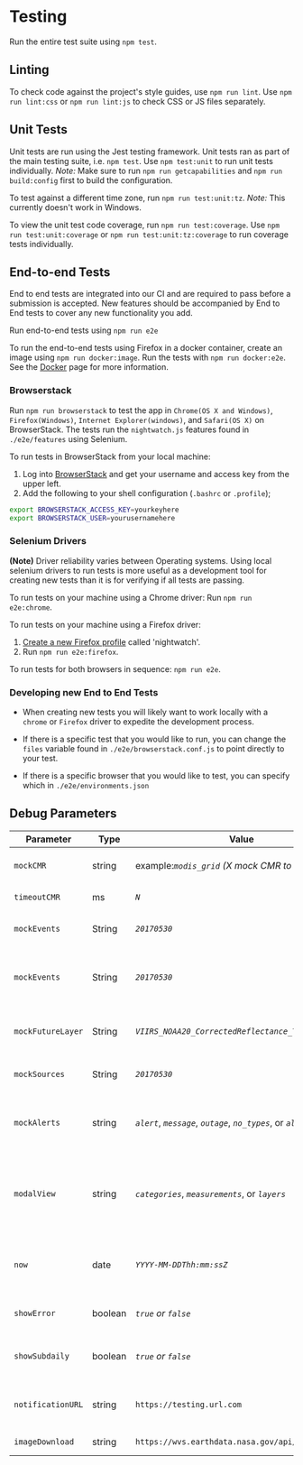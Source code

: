 
# Testing

Run the entire test suite using `npm test`.

## Linting

To check code against the project's style guides, use `npm run lint`.
Use `npm run lint:css` or `npm run lint:js` to check CSS or JS files separately.

## Unit Tests

Unit tests are run using the Jest testing framework. Unit tests ran as part of the main testing suite, i.e. `npm test`.
Use `npm test:unit` to run unit tests individually.
_Note:_ Make sure to run `npm run getcapabilities` and
`npm run build:config` first to build the configuration.

To test against a different time zone, run `npm run test:unit:tz`. _Note:_ This currently doesn't work in Windows.

To view the unit test code coverage, run `npm run test:coverage`.
Use `npm run test:unit:coverage` or `npm run test:unit:tz:coverage` to run coverage tests individually.

## End-to-end Tests

End to end tests are integrated into our CI and are required to pass before a submission is accepted. New features should be accompanied by End to End tests to cover any new functionality you add.

Run end-to-end tests using `npm run e2e`

To run the end-to-end tests using Firefox in a docker container, create an image using `npm run docker:image`. Run the tests with `npm run docker:e2e`. See the [Docker](docker.md) page for more information.

### Browserstack

Run `npm run browserstack`  to test the app in `Chrome(OS X and Windows)`, `Firefox(Windows)`, `Internet Explorer(windows)`, and `Safari(OS X)` on BrowserStack. The tests run the `nightwatch.js` features found in `./e2e/features` using Selenium.

To run tests in BrowserStack from your local machine:

1) Log into [BrowserStack](https://www.browserstack.com/automate) and get your username and access key from the upper left.
2) Add the following to your shell configuration (`.bashrc` or `.profile`);

```bash
export BROWSERSTACK_ACCESS_KEY=yourkeyhere
export BROWSERSTACK_USER=yourusernamehere
```

### Selenium Drivers

 **(Note)** Driver reliability varies between Operating systems. Using local selenium drivers to run tests is more useful as a development tool for creating new tests than it is for verifying if all tests are passing.

To run tests on your machine using a Chrome driver: Run `npm run e2e:chrome`.

To run tests on your machine using a Firefox driver:

1) [Create a new Firefox profile](https://developer.mozilla.org/en-US/Firefox/Multiple_profiles) called 'nightwatch'.
2) Run `npm run e2e:firefox`.

To run tests for both browsers in sequence: `npm run e2e`.

### Developing new End to End Tests

* When creating new tests you will likely want to work locally with a `chrome` or `Firefox` driver to expedite the development process.

* If there is a specific test that you would like to run, you can change the `files` variable found in `./e2e/browserstack.conf.js` to point directly to your test.
* If there is a specific browser that you would like to test, you can specify which in `./e2e/environments.json`

## Debug Parameters

| Parameter | Type | Value | Description |
| --------- | ----- | ----- | ----------- |
| `mockCMR` | string | example:*`modis_grid` (X mock CMR to use)*  | Do not query CMR and fetch the static JSON file found at mock/cmr.cgi-X |
| `timeoutCMR` | ms | *`N`* | Override the CMR timeout value in milliseconds |
| `mockEvents` | String | *`20170530`* | Use the static JSON file with event feeds found at mock/events\_data.json-X |
| `mockEvents` | String | *`20170530`*| Use the static JSON file with categories feeds found at mock/categories\_data.json-X |
| `mockFutureLayer` | String | *`VIIRS_NOAA20_CorrectedReflectance_TrueColor,5D`*| Pass layer `id` and `futureTime` to be parsed and added to that layer on page load |
| `mockSources` | String | *`20170530`* | Use the static JSON file with sources feeds found at mock/sources\_data.json-X |
| `mockAlerts` | string | *`alert`*, *`message`*, *`outage`*, *`no_types`*, or *`all_types`* | Use a static JSON file by passing the notification type. Local sources can be found at mock/notify_{string}.json |
| `modalView` | string | *`categories`*, *`measurements`*, or *`layers`* | Forces the 'Add Layers' modal to display categories, measurements, or layers. By default Arctic/Antarctic shows measurements and Geographic shows categories. |
| `now` | date | *`YYYY-MM-DDThh:mm:ssZ`* | Overrides the current date and time. This only works when using the `now()` function from `js/util/util.js`. |
| `showError` | boolean | *`true` or `false`* | If any value is specified, an error dialog will be shown on startup. |
| `showSubdaily` | boolean | *`true` or `false`* | If any value is specified, the hour input, minute input and "minutes" timeline zoom option will be shown. |
| `notificationURL` | string | `https://testing.url.com` | Overrides the notification URL found in the features.json configuration file. |
| `imageDownload` | string | `https://wvs.earthdata.nasa.gov/api/v1/snapshot` | Overrides the image download URL
